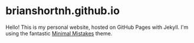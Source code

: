 # brianshortnh.github.io
Hello! This is my personal website, hosted on GitHub Pages with Jekyll. I'm
using the fantastic
[Minimal Mistakes](https://github.com/mmistakes/minimal-mistakes)
theme.
